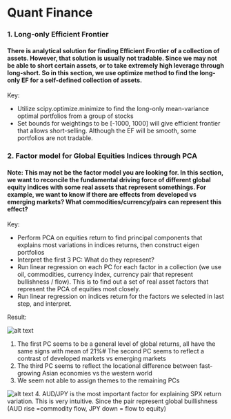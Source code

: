 # Quant Finance

### 1. Long-only Efficient Frontier
#### There is analytical solution for finding Efficient Frontier of a collection of assets. However, that solution is usually not tradable. Since we may not be able to short certain assets, or to take extremely high leverage through long-short. So in this section, we use optimize method to find the long-only EF for a self-defined collection of assets.
Key:
- Utilize scipy.optimize.minimize to find the long-only mean-variance optimal portfolios from a group of stocks
- Set bounds for weightings to be [-1000, 1000] will give efficient frontier that allows short-selling. Although the EF will be smooth, some portfolios are not tradable.
### 2. Factor model for Global Equities Indices through PCA
#### Note: This may not be the factor model you are looking for. In this section, we want to reconcile the fundamental driving force of different global equity indices with some real assets that represent somethings. For example, we want to know if there are effects from developed vs emerging markets? What commodities/currency/pairs can represent this effect?
Key:
- Perform PCA on equities return to find principal components that explains most variations in indices returns, then construct eigen portfolios
- Interpret the first 3 PC: What do they represent?
- Run linear regression on each PC for each factor in a collection (we use oil, commodities, currency index, currency pair that represent bullishness / flow). This is to find out a set of real asset factors that represent the PCA of equities most closely.
- Run linear regression on indices return for the factors we selected in last step, and interpret.

Result:

![alt text](https://github.com/johncky/Quantitative-Finance/blob/main/pic/PCs.png?raw=true)

1. The first PC seems to be a general level of global returns, all have the same signs with mean of 21%# The second PC seems to reflect a contrast of developed markets vs emerging markets
2. The third PC seems to reflect the locational difference between fast-growing Asian economies vs the western world
3. We seem not able to assign themes to the remaining PCs


![alt text](https://github.com/johncky/Quantitative-Finance/blob/main/pic/PC2.png?raw=true)
4. AUD/JPY is the most important factor for explaining SPX return variation. This is very intuitive. Since the pair represent global buillishness (AUD rise =commodity flow, JPY down = flow to equity)

